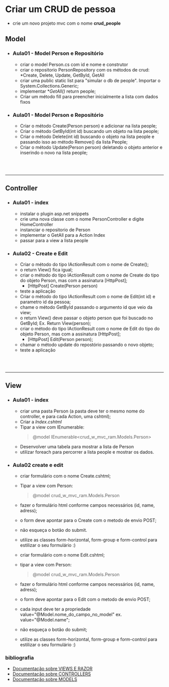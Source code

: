 <h1>Criar um CRUD de pessoa</h1>

* crie um novo projeto mvc com o nome **crud_people**

<h2> Model</h2>

- <h3>Aula01 - Model Person e Repositório</h3>

    - criar o model Person.cs com id e nome e construtor
    - criar o repositorio PersonRepository com os métodos de crud: *Create, Delete, Update, GetById, GetAll
    - criar uma public static list para "simular o db de people". Importar o System.Collections.Generic;
    - implementar **GetAll()* return people;
    - Criar um método fill para preencher inicialmente a lista com dados fixos

- <h3>Aula01 - Model Person e Repositório</h3>

    - Criar o método Create(Person person) e adicionar na lista people;
    - Criar o método GetById(int id) buscando um objeto na lista people;
    - Criar o método Delete(int id) buscando o objeto na lista people e passando isso ao método Remove() da lista People;
    - Criar o método Update(Person person) deletando o objeto anterior e inserindo o novo na lista people;

<br><br>

---

<h2>Controller</h2>

- <h3>Aula01 - index</h3>

    - instalar o plugin asp.net snippets
    - crie uma nova classe com o nome PersonController e digite HomeController
    - instanciar o repositorio de Person
    - implementar o GetAll para a Action Index
    - passar para a view a lista people

- <h3>Aula02 - Create e Edit</h3>

    - Criar o método do tipo IActionResult com o nome de Create();
    - o return View() fica igual;
    - criar o método do tipo IActionResult com o nome de Create do tipo do objeto Person, mas com a assinatura [HttpPost];
        - [HttpPost] Create(Person person)
    - teste a aplicação
    - Criar o método do tipo IActionResult com o nome de Edit(int id) e parametro id da pessoa;
    - chame o método GetById passando o argumento id que veio da view;
    - o return View() deve passar o objeto person que foi buscado no GetById; Ex. Return View(person);
    - criar o método do tipo IActionResult com o nome de Edit do tipo do objeto Person, mas com a assinatura [HttpPost];
        - [HttpPost] Edit(Person person);
    - chamar o método update do repostório passando o novo objeto;
    - teste a aplicação

<br><br>

---

<h2>View</h2>

- <h3>Aula01 - index</h3>

    - criar uma pasta Person (a pasta deve ter o mesmo nome do controller, e para cada Action, uma cshtml);
    - Criar a *Index.cshtml*
    - Tipar a view com IEnumerable<Person>: 
        > @model IEnumerable<crud_w_mvc_ram.Models.Person>
    - Desenvolver uma tabela para mostrar a lista de Person
    - utilizar foreach para percorrer a lista people e mostrar os dados.

- <h3>Aula02 create e edit</h3>

    - criar formulário com o nome Create.cshtml;
    - Tipar a view com Person: 
        > @model crud_w_mvc_ram.Models.Person

    - fazer o formulário html conforme campos necessários (id, name, adress);
    - o form deve apontar para o Create com o metodo de envio POST;
    - não esqueça o botão do submit. 
    - utilize as classes form-horizontal, form-group e form-control para estilizar o seu formulário :)
    - criar formulário com o nome Edit.cshtml;
    - tipar a view com Person: 
        > @model crud_w_mvc_ram.Models.Person

    - fazer o formulário html conforme campos necessários (id, name, adress);
    - o form deve apontar para o Edit com o metodo de envio POST;
    - cada input deve ter a propriedade value="@Model.nome_do_campo_no_model" ex. value="@Model.name";
    - não esqueça o botão do submit;
    - utilize as classes form-horizontal, form-group e form-control para estilizar o seu formulário :)

<h3>bibliografia</h3>

- [Documentação sobre VIEWS E RAZOR](https://docs.microsoft.com/pt-br/aspnet/core/mvc/views/razor)
- [Documentação sobre CONTROLLERS](https://docs.microsoft.com/pt-br/aspnet/core/mvc/controllers/actions)
- [Documentação sobre MODELS](https://docs.microsoft.com/pt-br/aspnet/core/mvc/models)
